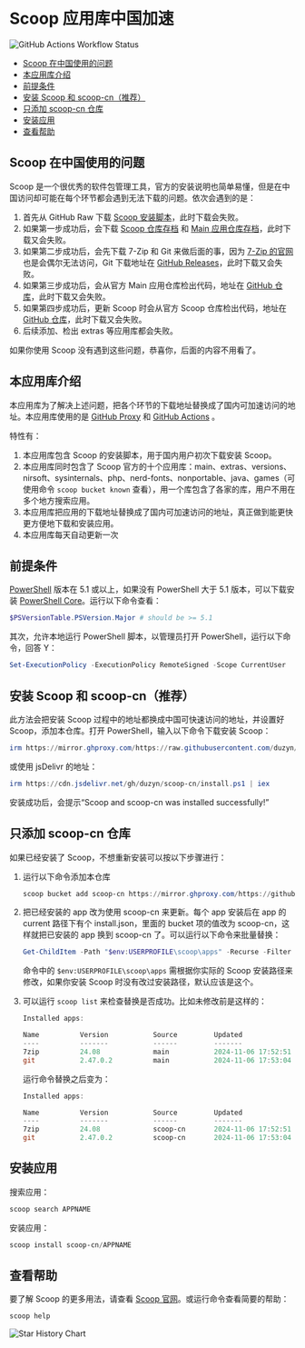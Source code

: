 <!-- omit in toc -->
# Scoop 应用库中国加速

![GitHub Actions Workflow Status](https://github.com/duzyn/scoop-cn/actions/workflows/schedule.yml/badge.svg)

- [Scoop 在中国使用的问题](#scoop-在中国使用的问题)
- [本应用库介绍](#本应用库介绍)
- [前提条件](#前提条件)
- [安装 Scoop 和 scoop-cn（推荐）](#安装-scoop-和-scoop-cn推荐)
- [只添加 scoop-cn 仓库](#只添加-scoop-cn-仓库)
- [安装应用](#安装应用)
- [查看帮助](#查看帮助)

## Scoop 在中国使用的问题

Scoop 是一个很优秀的软件包管理工具，官方的安装说明也简单易懂，但是在中国访问却可能在每个环节都会遇到无法下载的问题。依次会遇到的是：

1. 首先从 GitHub Raw 下载 [Scoop 安装脚本](https://raw.githubusercontent.com/ScoopInstaller/Install/master/install.ps1)，此时下载会失败。
2. 如果第一步成功后，会下载 [Scoop 仓库存档](https://github.com/ScoopInstaller/Scoop/archive/master.zip) 和 [Main 应用仓库存档](https://github.com/ScoopInstaller/Main/archive/master.zip)，此时下载又会失败。
3. 如果第二步成功后，会先下载 7-Zip 和 Git 来做后面的事，因为 [7-Zip 的官网](https://www.7-zip.org/) 也是会偶尔无法访问，Git 下载地址在 [GitHub Releases](https://github.com/git-for-windows/git/releases)，此时下载又会失败。
4. 如果第三步成功后，会从官方 Main 应用仓库检出代码，地址在 [GitHub 仓库](https://github.com/ScoopInstaller/Main)，此时下载又会失败。
5. 如果第四步成功后，更新 Scoop 时会从官方 Scoop 仓库检出代码，地址在 [GitHub 仓库](https://github.com/ScoopInstaller/Scoop/)，此时下载又会失败。
6. 后续添加、检出 extras 等应用库都会失败。

如果你使用 Scoop 没有遇到这些问题，恭喜你，后面的内容不用看了。

## 本应用库介绍

本应用库为了解决上述问题，把各个环节的下载地址替换成了国内可加速访问的地址。本应用库使用的是 [GitHub Proxy](https://mirror.ghproxy.com/) 和 [GitHub Actions](https://github.com/features/actions) 。

特性有：

1. 本应用库包含 Scoop 的安装脚本，用于国内用户初次下载安装 Scoop。
2. 本应用库同时包含了 Scoop 官方的十个应用库：main、extras、versions、nirsoft、sysinternals、php、nerd-fonts、nonportable、java、games（可使用命令 `scoop bucket known` 查看），用一个库包含了各家的库，用户不用在多个地方搜索应用。
3. 本应用库把应用的下载地址替换成了国内可加速访问的地址，真正做到能更快更方便地下载和安装应用。
4. 本应用库每天自动更新一次

## 前提条件

[PowerShell](https://learn.microsoft.com/zh-cn/powershell/) 版本在 5.1 或以上，如果没有 PowerShell 大于 5.1 版本，可以下载安装 [PowerShell Core](https://github.com/PowerShell/PowerShell)。运行以下命令查看：

```powershell
$PSVersionTable.PSVersion.Major # should be >= 5.1
```

其次，允许本地运行 PowerShell 脚本，以管理员打开 PowerShell，运行以下命令，回答 Y：

```powershell
Set-ExecutionPolicy -ExecutionPolicy RemoteSigned -Scope CurrentUser
```

## 安装 Scoop 和 scoop-cn（推荐）

此方法会把安装 Scoop 过程中的地址都换成中国可快速访问的地址，并设置好 Scoop，添加本仓库。打开 PowerShell，输入以下命令下载安装 Scoop：

```powershell
irm https://mirror.ghproxy.com/https://raw.githubusercontent.com/duzyn/scoop-cn/master/install.ps1 | iex
```

或使用 jsDelivr 的地址：

```powershell
irm https://cdn.jsdelivr.net/gh/duzyn/scoop-cn/install.ps1 | iex
```

安装成功后，会提示“Scoop and scoop-cn was installed successfully!”

## 只添加 scoop-cn 仓库

如果已经安装了 Scoop，不想重新安装可以按以下步骤进行：

1. 运行以下命令添加本仓库

    ```powershell
    scoop bucket add scoop-cn https://mirror.ghproxy.com/https://github.com/duzyn/scoop-cn
    ```

2. 把已经安装的 app 改为使用 scoop-cn 来更新。每个 app 安装后在 app 的 current 路径下有个 install.json，里面的 bucket 项的值改为 scoop-cn，这样就把已安装的 app 换到 scoop-cn 了。可以运行以下命令来批量替换：

    ```powershell
    Get-ChildItem -Path "$env:USERPROFILE\scoop\apps" -Recurse -Filter "install.json" | ForEach-Object { (Get-Content -Path $_.FullName -Raw) -replace '"bucket": "(main|extras|versions|nirsoft|sysinternals|php|nerd-fonts|nonportable|java|games)"', '"bucket": "scoop-cn"' | Set-Content -Path $_.FullName }
    ```

    命令中的 `$env:USERPROFILE\scoop\apps` 需根据你实际的 Scoop 安装路径来修改，如果你安装 Scoop 时没有改过安装路径，默认应该是这个。

3. 可以运行 `scoop list` 来检查替换是否成功。比如未修改前是这样的：

    ```powershell
    Installed apps:

    Name          Version           Source         Updated             Info
    ----          -------           ------         -------             ----
    7zip          24.08             main           2024-11-06 17:52:51
    git           2.47.0.2          main           2024-11-06 17:53:04
    ```

    运行命令替换之后变为：

    ```powershell
    Installed apps:

    Name          Version           Source         Updated             Info
    ----          -------           ------         -------             ----
    7zip          24.08             scoop-cn       2024-11-06 17:52:51
    git           2.47.0.2          scoop-cn       2024-11-06 17:53:04
    ```

## 安装应用

搜索应用：

```powershell
scoop search APPNAME
```

安装应用：

```powershell
scoop install scoop-cn/APPNAME
```

## 查看帮助

要了解 Scoop 的更多用法，请查看 [Scoop 官网](https://scoop.sh/)。或运行命令查看简要的帮助：

```powershell
scoop help
```

![Star History Chart](https://api.star-history.com/svg?repos=duzyn/scoop-cn&type=Date)
